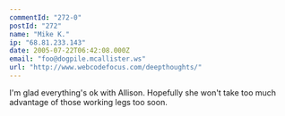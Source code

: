 ```yaml
---
commentId: "272-0"
postId: "272"
name: "Mike K."
ip: "68.81.233.143"
date: 2005-07-22T06:42:08.000Z
email: "foo@dogpile.mcallister.ws"
url: "http://www.webcodefocus.com/deepthoughts/"
---
```

<p>I'm glad everything's ok with Allison. Hopefully she won't take too much advantage of those working legs too soon.</p>